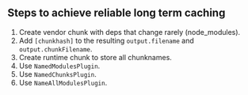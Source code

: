 ## Steps to achieve reliable long term caching

1. Create vendor chunk with deps that change rarely (node_modules).
2. Add `[chunkhash]` to the resulting `output.filename` and `output.chunkFilename`.
3. Create runtime chunk to store all chunknames.
4. Use `NamedModulesPlugin`.
5. Use `NamedChunksPlugin`.
6. Use `NameAllModulesPlugin`.
